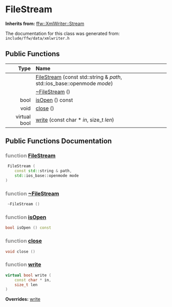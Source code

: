 FileStream
===================================


**Inherits from:** [ffw::XmlWriter::Stream](ffw_XmlWriter_Stream.html)

The documentation for this class was generated from: `include/ffw/data/xmlwriter.h`



## Public Functions

| Type | Name |
| -------: | :------- |
|   | [FileStream](#add93bb4) (const std::string & _path_, std::ios_base::openmode _mode_)  |
|   | [~FileStream](#ba0a3d22) ()  |
|  bool | [isOpen](#a1e5f7a4) () const  |
|  void | [close](#98cfa57d) ()  |
|  virtual bool | [write](#a7c4c126) (const char * _in_, size_t _len_)  |


## Public Functions Documentation

### <span style="opacity:0.5;">function</span> <a id="add93bb4" href="#add93bb4">FileStream</a>

```cpp
 FileStream (
    const std::string & path,
    std::ios_base::openmode mode
) 
```



### <span style="opacity:0.5;">function</span> <a id="ba0a3d22" href="#ba0a3d22">~FileStream</a>

```cpp
 ~FileStream () 
```



### <span style="opacity:0.5;">function</span> <a id="a1e5f7a4" href="#a1e5f7a4">isOpen</a>

```cpp
bool isOpen () const 
```



### <span style="opacity:0.5;">function</span> <a id="98cfa57d" href="#98cfa57d">close</a>

```cpp
void close () 
```



### <span style="opacity:0.5;">function</span> <a id="a7c4c126" href="#a7c4c126">write</a>

```cpp
virtual bool write (
    const char * in,
    size_t len
) 
```



**Overrides:** [write](/doc/ffw_XmlWriter_Stream.md#26345587)




